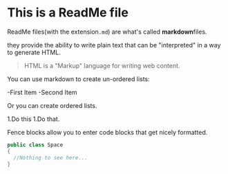 # This is a ReadMe file

ReadMe files(with the extension`.md`) are what's called **markdown**files.

they provide the ability to write plain text that can be "interpreted" in a way to generate HTML.

> HTML is a "Markup" language for writing web content.

You can use markdown to create un-ordered lists:

-First Item
-Second Item

Or you can create ordered lists.

1.Do this
1.Do that.

Fence blocks allow you to enter code blocks that get nicely formatted.

```csharp
public class Space
{
  //Nothing to see here...
}
```
